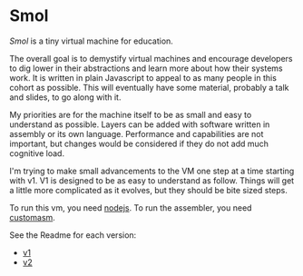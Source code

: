 # Smol

*Smol* is a tiny virtual machine for education.

The overall goal is to demystify virtual machines and encourage developers to dig lower
in their abstractions and learn more about how their systems work. It is written
in plain Javascript to appeal to as many people in this cohort as possible. This will eventually
have some material, probably a talk and slides, to go along with it.

My priorities are for the machine itself to be as small and easy
to understand as possible. Layers can be added with software written
in assembly or its own language. Performance and capabilities are not important,
but changes would be considered if they do not add much cognitive load.

I'm trying to make small advancements to the VM one step at a time starting with v1.
V1 is designed to be as easy to understand as follow. Things will get a little more complicated
as it evolves, but they should be bite sized steps.

To run this vm, you need [nodejs](https://nodejs.org/en/).
To run the assembler, you need [customasm](https://github.com/hlorenzi/customasm).

See the Readme for each version:

* [v1](v1/)
* [v2](v2/)



